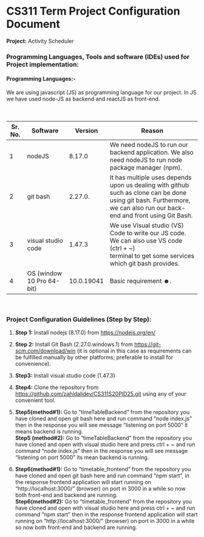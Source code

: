 # CS311 Term Project Configuration Document
<span><b>Project:</b> Activity Scheduler </span>
<h3>Programming Languages, Tools and software (IDEs) used for Project implementation: </h3>
<h4>Programming Languages:-</h4>
<span>We are using javascript (JS) as programming language for our project. In JS we have used node-JS as backend and reactJS as front-end.</h4></br></br></br>

| Sr. No. | Software                   | Version    | Reason                                                                                               | 
| ------- | -------------------------- | ---------- | ---------------------------------------------------------------------------------------------------  |
| 1       | nodeJS                     | 8.17.0     | We need nodeJS to run our backend application. We also need nodeJS to run node package manager (npm).|
| 2       | git bash                   | 2.27.0.    | It has multiple uses depends upon us dealing with github such as clone can be done<br /> using git bash. Furthermore, we can also run our back-end and front using Git Bash.|
| 3       | visual studio code         | 1.47.3     | We use Visual studio (VS) Code to write our JS code. We can also use VS code (ctrl + ~) <br /> terminal to get some services which git bash provides.|
| 4       |  OS (window 10 Pro 64-bit) | 10.0.19041 | Basic requirement ☻.|

<br>
<h3>Project Configuration Guidelines (Step by Step):</h3>

1. **Step 1:**  Install nodejs (8.17.0) from https://nodejs.org/en/
 
2. **Step 2:**  Install Git Bash  (2.27.0.windows.1)  from https://git-scm.com/download/win (it is optional in this case as requirements can be fulfilled manually by other platforms; preferable to install for convenience).
 
3.	**Step3:** Install visual studio code (1.47.3)
 
4.	**Step4:** Clone the repository from https://github.com/zahidalidev/CS311S20PID25.git using any of your convenient tool.

5.	**Step5(method#1):** Go to “timeTableBackend” from the repository you have cloned and open git bash here and run command “node index.js” then in the response you will see message “listening on port 5000” it means backend is running.<br>
   **Step5 (method#2):** Go to “timeTableBackend”  from the repository you have cloned  and open with visual studio here and press ctrl + ~ and run command “node index.js” then in the response you will see message “listening on port 5000” its mean backend is running.

6.	**Step6(method#1):** Go to “timetable_frontend” from the repository you have cloned and open git bash here and run command “npm start”, in the response frontend application will start running on “http://localhost:3000/” (browser) on port in 3000 in a while so now both front-end and backend are running.<br>
   **Step6(method#2):**  Go to “timetable_frontend”  from the repository you have cloned  and open with visual studio here and press ctrl + ~ and run command “npm start” then in the response frontend application will start running on “http://localhost:3000/” (browser) on port in 3000 in a while so now both front-end and backend are running. 




